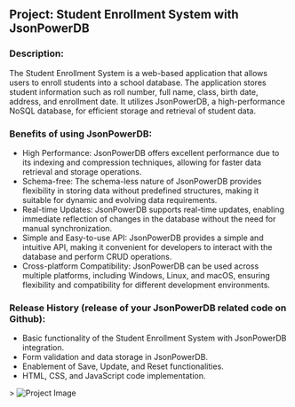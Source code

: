 <!DOCTYPE html>
<html>
<head>
  <title>Project: Student Enrollment System with JsonPowerDB</title>

</head>
<body>
  <h2>Project: Student Enrollment System with JsonPowerDB</h2>
  
  <h3>Description:</h3>
  <p>The Student Enrollment System is a web-based application that allows users to enroll students into a school database. The application stores student information such as roll number, full name, class, birth date, address, and enrollment date. It utilizes JsonPowerDB, a high-performance NoSQL database, for efficient storage and retrieval of student data.</p>
  
  <h3>Benefits of using JsonPowerDB:</h3>
   <ul>
    <li>High Performance: JsonPowerDB offers excellent performance due to its indexing and compression techniques, allowing for faster data retrieval and storage operations.</li>
    <li>Schema-free: The schema-less nature of JsonPowerDB provides flexibility in storing data without predefined structures, making it suitable for dynamic and evolving data requirements.</li>
    <li>Real-time Updates: JsonPowerDB supports real-time updates, enabling immediate reflection of changes in the database without the need for manual synchronization.</li>
    <li>Simple and Easy-to-use API: JsonPowerDB provides a simple and intuitive API, making it convenient for developers to interact with the database and perform CRUD operations.</li>
    <li>Cross-platform Compatibility: JsonPowerDB can be used across multiple platforms, including Windows, Linux, and macOS, ensuring flexibility and compatibility for different development environments.</li>
  </ul>
  
  <h3>Release History (release of your JsonPowerDB related code on Github):</h3>
 <ul>
        <li>Basic functionality of the Student Enrollment System with JsonPowerDB integration.</li>
        <li>Form validation and data storage in JsonPowerDB.</li>
        <li>Enablement of Save, Update, and Reset functionalities.</li>
        <li>HTML, CSS, and JavaScript code implementation.</li>
      </ul>>

  <img class="project-image" src="https://drive.google.com/uc?id=1ype10iLMXgUGep7J39MEOVgz0UpcvSzB" alt="Project Image">
</body>
</html>
